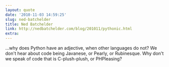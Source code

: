 ```yaml
---
layout: quote
date: '2010-11-03 14:59:25'
slug: ned-batchelder
title: Ned Batchelder
link: http://nedbatchelder.com/blog/201011/pythonic.html
extra: 
---
```


...why does Python have an adjective, when other languages do not? We don't hear about code being Javanese, or Pearly, or Rubinesque. Why don't we speak of code that is C-plush-plush, or PHPleasing?